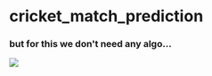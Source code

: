 # cricket_match_prediction

###  but for this we don't need any algo...
![](http://st3.cricketcountry.com/wp-content/uploads/2015/02/Tanmay-Mukherjee-article2.jpg)
